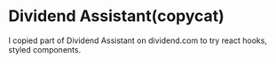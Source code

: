 # Dividend Assistant(copycat)

I copied part of Dividend Assistant on dividend.com to try react hooks, styled components.
